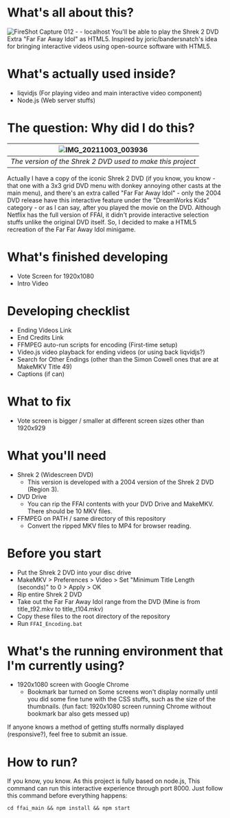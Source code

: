 # What's all about this?
![FireShot Capture 012 -  - localhost](https://user-images.githubusercontent.com/37889443/135724119-5a257b06-19fb-45ac-94af-71134755f2f7.png)
You'll be able to play the Shrek 2 DVD Extra "Far Far Away Idol" as HTML5. Inspired by joric/bandersnatch's idea for bringing interactive videos using open-source software with HTML5.

# What's actually used inside?
 - liqvidjs (For playing video and main interactive video component)
 - Node.js (Web server stuffs)

# The question: Why did I do this?
|![IMG_20211003_003936](https://user-images.githubusercontent.com/37889443/135725278-d24d791b-e15c-473a-934f-efd2e89fa898.jpg)|
|:--:| 
| *The version of the Shrek 2 DVD used to make this project* |  

Actually I have a copy of the iconic Shrek 2 DVD (if you know, you know - that one with a 3x3 grid DVD menu with donkey annoying other casts at the main menu), and there's an extra called "Far Far Away Idol" - only the 2004 DVD release have this interactive feature under the "DreamWorks Kids" category - or as I can say, after you played the movie on the DVD. Although Netflix has the full version of FFAI, it didn't provide interactive selection stuffs unlike the original DVD itself. So, I decided to make a HTML5 recreation of the Far Far Away Idol minigame.

# What's finished developing
 - Vote Screen for 1920x1080
 - Intro Video

# Developing checklist
 - Ending Videos Link
 - End Credits Link
 - FFMPEG auto-run scripts for encoding (First-time setup)
 - Video.js video playback for ending videos (or using back liqvidjs?)
 - Search for Other Endings (other than the Simon Cowell ones that are at MakeMKV Title 49)
 - Captions (if can)

# What to fix
 - Vote screen is bigger / smaller at different screen sizes other than 1920x929

# What you'll need
 - Shrek 2 (Widescreen DVD)
   - This version is developed with a 2004 version of the Shrek 2 DVD (Region 3). 
 - DVD Drive
   - You can rip the FFAI contents with your DVD Drive and MakeMKV. There should be 10 MKV files.
 - FFMPEG on PATH / same directory of this repository
   - Convert the ripped MKV files to MP4 for browser reading.

# Before you start
 - Put the Shrek 2 DVD into your disc drive
 - MakeMKV > Preferences > Video > Set "Minimum Title Length (seconds)" to 0 > Apply > OK
 - Rip entire Shrek 2 DVD
 - Take out the Far Far Away Idol range from the DVD (Mine is from title_t92.mkv to title_t104.mkv)
 - Copy these files to the root directory of the repository
 - Run `FFAI_Encoding.bat`

# What's the running environment that I'm currently using?
 - 1920x1080 screen with Google Chrome
   - Bookmark bar turned on
Some screens won't display normally until you did some fine tune with the CSS stuffs, such as the size of the thumbnails. (fun fact: 1920x1080 screen running Chrome without bookmark bar also gets messed up)
  
If anyone knows a method of getting stuffs normally displayed (responsive?), feel free to submit an issue.

# How to run? 
If you know, you know. As this project is fully based on node.js, This command can run this interactive experience through port 8000. Just follow this command before everything happens:
```batch
cd ffai_main && npm install && npm start
```
